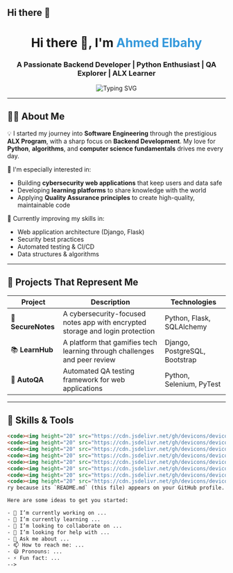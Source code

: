 ## Hi there 👋

<!--
**exbahy/exbahy** is a ✨ _special_ ✨ reposito<!-- Header with greeting -->
<h1 align="center">Hi there 👋, I'm <span style="color:#3498db;">Ahmed Elbahy</span></h1>
<h3 align="center">A Passionate Backend Developer | Python Enthusiast | QA Explorer | ALX Learner</h3>

<p align="center">
  <img src="https://readme-typing-svg.demolab.com?font=Fira+Code&pause=1000&center=true&vCenter=true&width=435&lines=ALX+Software+Engineering+Learner;Backend+Focused+Engineer;Lover+of+Python+and+Algorithms;QA+and+Testing+Advocate;Building+Secure+Web+Apps" alt="Typing SVG" />
</p>

---

## 👨‍💻 About Me

💡 I started my journey into **Software Engineering** through the prestigious **ALX Program**, with a sharp focus on **Backend Development**. My love for **Python**, **algorithms**, and **computer science fundamentals** drives me every day.

🎯 I'm especially interested in:
- Building **cybersecurity web applications** that keep users and data safe
- Developing **learning platforms** to share knowledge with the world
- Applying **Quality Assurance principles** to create high-quality, maintainable code

🌱 Currently improving my skills in:
- Web application architecture (Django, Flask)
- Security best practices
- Automated testing & CI/CD
- Data structures & algorithms

---

## 🚀 Projects That Represent Me

<!-- Add real links and repositories -->
| Project | Description | Technologies |
|--------|-------------|--------------|
| 🔐 **SecureNotes** | A cybersecurity-focused notes app with encrypted storage and login protection | Python, Flask, SQLAlchemy |
| 📚 **LearnHub** | A platform that gamifies tech learning through challenges and peer review | Django, PostgreSQL, Bootstrap |
| 🧪 **AutoQA** | Automated QA testing framework for web applications | Python, Selenium, PyTest |

---

## 🧠 Skills & Tools

```html
<code><img height="20" src="https://cdn.jsdelivr.net/gh/devicons/devicon/icons/python/python-original.svg"/></code>
<code><img height="20" src="https://cdn.jsdelivr.net/gh/devicons/devicon/icons/git/git-original.svg"/></code>
<code><img height="20" src="https://cdn.jsdelivr.net/gh/devicons/devicon/icons/linux/linux-original.svg"/></code>
<code><img height="20" src="https://cdn.jsdelivr.net/gh/devicons/devicon/icons/docker/docker-original.svg"/></code>
<code><img height="20" src="https://cdn.jsdelivr.net/gh/devicons/devicon/icons/html5/html5-original.svg"/></code>
<code><img height="20" src="https://cdn.jsdelivr.net/gh/devicons/devicon/icons/css3/css3-original.svg"/></code>
<code><img height="20" src="https://cdn.jsdelivr.net/gh/devicons/devicon/icons/javascript/javascript-original.svg"/></code>
<code><img height="20" src="https://cdn.jsdelivr.net/gh/devicons/devicon/icons/mysql/mysql-original.svg"/></code>
ry because its `README.md` (this file) appears on your GitHub profile.

Here are some ideas to get you started:

- 🔭 I’m currently working on ...
- 🌱 I’m currently learning ...
- 👯 I’m looking to collaborate on ...
- 🤔 I’m looking for help with ...
- 💬 Ask me about ...
- 📫 How to reach me: ...
- 😄 Pronouns: ...
- ⚡ Fun fact: ...
-->
